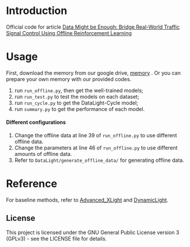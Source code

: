 # Introduction
Official code for article [Data Might be Enough: Bridge Real-World Traffic Signal Control Using Offline Reinforcement Learning](https://arxiv.org/abs/2303.10828)

# Usage

First, download the memory from our google drive, [memory](https://drive.google.com/drive/folders/1-UilTnQNDdQCpKTLOzWiksCVDWpvXh34?usp=sharing) .
Or you can prepare your own memory with our provided codes.


1. run `run_offline.py`, then get the well-trained models;
2. run `run_test.py` to test the models on each dataset;
3. run `run_cycle.py` to get the DataLight-Cycle model;
4. run `summary.py` to get the performance of each model.

#### Different configurations
1. Change the offline data at line 39 of `run_offline.py` to use different offline data.
2. Change the parameters at line 46 of `run_offline.py` to use different amounts of offline data.
3. Refer to `DataLight/generate_offline_data/` for generating offline data.

# Reference

 For baseline methods, refer to [Advanced_XLight](https://github.com/LiangZhang1996/Advanced_XLight) and [DynamicLight](https://github.com/LiangZhang1996/DynamicLight).

## License
This project is licensed under the GNU General Public License version 3 (GPLv3) - see the LICENSE file for details.
